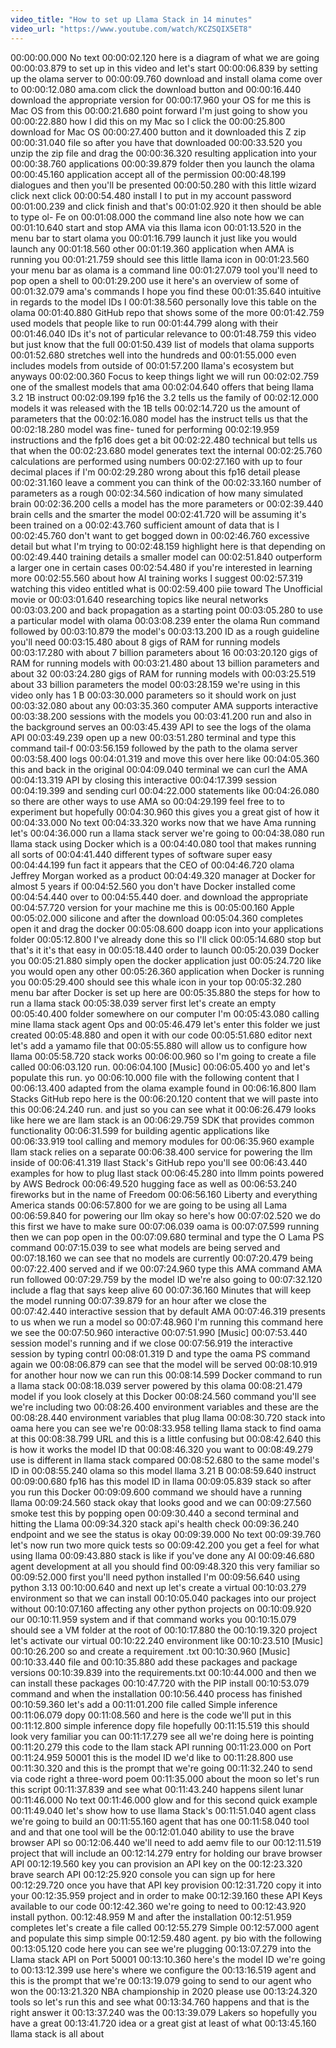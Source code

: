 ```yaml
---
video_title: "How to set up Llama Stack in 14 minutes"
video_url: "https://www.youtube.com/watch/KCZSQIX5ET8"
---
```


00:00:00.000 No text
00:00:02.120 here is a diagram of what we are going
00:00:03.879 to set up in this video and let's start
00:00:06.839 by setting up the olama server to
00:00:09.760 download and install olama come over to
00:00:12.080 ama.com click the download button and
00:00:16.440 download the appropriate version for
00:00:17.960 your OS for me this is Mac OS from this
00:00:21.680 point forward I'm just going to show you
00:00:22.880 how I did this on my Mac so I click the
00:00:25.800 download for Mac OS
00:00:27.400 button and it downloaded this Z zip
00:00:31.040 file so after you have that downloaded
00:00:33.520 you unzip the zip file and drag the
00:00:36.320 resulting application into your
00:00:38.760 applications
00:00:39.879 folder then you launch the olama
00:00:45.160 application accept all of the permission
00:00:48.199 dialogues and then you'll be presented
00:00:50.280 with this little wizard click next click
00:00:54.480 install I to put in my account password
00:01:00.239 and click finish and that's
00:01:02.920 it then should be able to type ol- Fe on
00:01:08.000 the command line also note how we can
00:01:10.640 start and stop AMA via this llama icon
00:01:13.520 in the menu bar to start olama you
00:01:16.799 launch it just like you would launch any
00:01:18.560 other
00:01:19.360 application when AMA is running you
00:01:21.759 should see this little llama icon in
00:01:23.560 your menu bar as olama is a command line
00:01:27.079 tool you'll need to pop open a shell to
00:01:29.200 use it here's an overview of some of
00:01:32.079 ama's commands I hope you find these
00:01:35.640 intuitive in regards to the model IDs I
00:01:38.560 personally love this table on the olama
00:01:40.880 GitHub repo that shows some of the more
00:01:42.759 used models that people like to run
00:01:44.799 along with their
00:01:46.040 IDs it's not of particular relevance to
00:01:48.759 this video but just know that the full
00:01:50.439 list of models that olama supports
00:01:52.680 stretches well into the hundreds and
00:01:55.000 even includes models from outside of
00:01:57.200 llama's ecosystem but anyways
00:02:00.360 Focus to keep things light we will run
00:02:02.759 one of the smallest models that ama
00:02:04.640 offers that being llama 3.2 1B instruct
00:02:09.199 fp16 the 3.2 tells us the family of
00:02:12.000 models it was released with the 1B tells
00:02:14.720 us the amount of parameters that the
00:02:16.080 model has the instruct tells us that the
00:02:18.280 model was fine- tuned for performing
00:02:19.959 instructions and the fp16 does get a bit
00:02:22.480 technical but tells us that when the
00:02:23.680 model generates text the internal
00:02:25.760 calculations are performed using numbers
00:02:27.160 with up to four decimal places if I'm
00:02:29.280 wrong about this fp16 detail please
00:02:31.160 leave a comment you can think of the
00:02:33.160 number of parameters as a rough
00:02:34.560 indication of how many simulated brain
00:02:36.200 cells a model has the more parameters or
00:02:39.440 brain cells and the smarter the model
00:02:41.720 will be assuming it's been trained on a
00:02:43.760 sufficient amount of data that is I
00:02:45.760 don't want to get bogged down in
00:02:46.760 excessive detail but what I'm trying to
00:02:48.159 highlight here is that depending on
00:02:49.440 training details a smaller model can
00:02:51.840 outperform a larger one in certain cases
00:02:54.480 if you're interested in learning more
00:02:55.560 about how AI training works I suggest
00:02:57.319 watching this video entitled what is
00:02:59.400 piie toward The Unofficial movie or
00:03:01.640 researching topics like neural networks
00:03:03.200 and back propagation as a starting point
00:03:05.280 to use a particular model with olama
00:03:08.239 enter the olama Run command followed by
00:03:10.879 the model's
00:03:13.200 ID as a rough guideline you'll need
00:03:15.480 about 8 gigs of RAM for running models
00:03:17.280 with about 7 billion parameters about 16
00:03:20.120 gigs of RAM for running models with
00:03:21.480 about 13 billion parameters and about 32
00:03:24.280 gigs of RAM for running models with
00:03:25.519 about 33 billion parameters the model
00:03:28.159 we're using in this video only has 1 B
00:03:30.000 parameters so it should work on just
00:03:32.080 about any
00:03:35.360 computer AMA supports interactive
00:03:38.200 sessions with the models you
00:03:41.200 run and also in the background serves an
00:03:45.439 API to see the logs of the olama API
00:03:49.239 open up a new
00:03:51.280 terminal and type this command tail-f
00:03:56.159 followed by the path to the olama server
00:03:58.400 logs
00:04:01.319 and move this over here like
00:04:05.360 this and back in the original
00:04:09.040 terminal we can curl the AMA
00:04:13.319 API by closing this interactive
00:04:17.399 session
00:04:19.399 and sending curl
00:04:22.000 statements like
00:04:26.080 so there are other ways to use AMA so
00:04:29.199 feel free to to experiment but hopefully
00:04:30.960 this gives you a great gist of how it
00:04:33.000 No text
00:04:33.320 works now that we have Ama running let's
00:04:36.000 run a llama stack server we're going to
00:04:38.080 run llama stack using Docker which is a
00:04:40.080 tool that makes running all sorts of
00:04:41.440 different types of software super easy
00:04:44.199 fun fact it appears that the CEO of
00:04:46.720 olama Jeffrey Morgan worked as a product
00:04:49.320 manager at Docker for almost 5 years if
00:04:52.560 you don't have Docker installed come
00:04:54.440 over to
00:04:55.440 doer. and download the appropriate
00:04:57.720 version for your machine me this is
00:05:00.160 Apple
00:05:02.000 silicone and after the download
00:05:04.360 completes open it and drag the docker
00:05:08.600 doapp icon into your applications folder
00:05:12.800 I've already done this so I'll click
00:05:14.680 stop but that's it it's that easy in
00:05:18.440 order to launch
00:05:20.039 Docker you
00:05:21.880 simply open the docker application just
00:05:24.720 like you would open any other
00:05:26.360 application when Docker is running you
00:05:29.400 should see this whale icon in your top
00:05:32.280 menu bar after Docker is set up here are
00:05:35.880 the steps for how to run a llama stack
00:05:38.039 server first let's create an empty
00:05:40.400 folder somewhere on our computer I'm
00:05:43.080 calling mine llama stack agent Ops and
00:05:46.479 let's enter this folder we just created
00:05:48.880 and open it with our code
00:05:51.680 editor next let's add a yamamo file that
00:05:55.880 will allow us to configure how llama
00:05:58.720 stack works
00:06:00.960 so I'm going to create a file called
00:06:03.120 run.
00:06:04.100 [Music]
00:06:05.400 yo and let's populate this run. yo
00:06:10.000 file with the following content that I
00:06:13.400 adapted from the olama example found in
00:06:16.800 llam Stacks GitHub repo here is the
00:06:20.120 content that we will paste into this
00:06:24.240 run. and just so you can see what it
00:06:26.479 looks like here we are llam stack is an
00:06:29.759 SDK that provides common functionality
00:06:31.599 for building agentic applications like
00:06:33.919 tool calling and memory modules for
00:06:35.960 example llam stack relies on a separate
00:06:38.400 service for powering the llm inside of
00:06:41.319 llast Stack's GitHub repo you'll see
00:06:43.440 examples for how to plug llast stack
00:06:45.280 into llmm points powered by AWS Bedrock
00:06:49.520 hugging face as well as
00:06:53.240 fireworks but in the name of Freedom
00:06:56.160 Liberty and everything America stands
00:06:57.800 for we are going to be using all Lama
00:06:59.840 for powering our llm okay so here's how
00:07:02.520 we do this first we have to make sure
00:07:06.039 oama is
00:07:07.599 running then we can pop open in the
00:07:09.680 terminal and type the O Lama PS command
00:07:15.039 to see what models are being served and
00:07:18.160 we can see that no models are currently
00:07:20.479 being
00:07:22.400 served and if we
00:07:24.960 type this AMA command AMA run followed
00:07:29.759 by the model ID we're also going to
00:07:32.120 include a flag that says keep alive 60
00:07:36.160 Minutes that will keep the model running
00:07:39.879 for an hour after we close the
00:07:42.440 interactive session that by default AMA
00:07:46.319 presents to us when we run a model so
00:07:48.960 I'm running this command here we see the
00:07:50.960 interactive
00:07:51.990 [Music]
00:07:53.440 session model's running and if we close
00:07:56.919 the interactive session by typing contrl
00:08:01.319 D and type the oama PS command again we
00:08:06.879 can see that the model will be served
00:08:10.919 for another hour now we can run this
00:08:14.599 Docker command to run a llama stack
00:08:18.039 server powered by this olama
00:08:21.479 model if you look closely at this Docker
00:08:24.560 command you'll see we're including two
00:08:26.400 environment variables and these are the
00:08:28.440 environment variables that plug llama
00:08:30.720 stack into oama here you can see we're
00:08:33.958 telling llama stack to find oama at this
00:08:38.799 URL and this is a little confusing but
00:08:42.640 this is how it works the model ID that
00:08:46.320 you want to
00:08:49.279 use is different in llama stack compared
00:08:52.680 to the same model's ID in
00:08:55.240 olama so this model llama 3.21 B
00:08:59.640 instruct
00:09:00.680 fp16 has this model ID in llama
00:09:05.839 stack so after you run this Docker
00:09:09.600 command we should have a running llama
00:09:24.560 stack okay that looks good and we can
00:09:27.560 smoke test this by popping open
00:09:30.440 a second terminal and hitting the Llama
00:09:34.320 stack api's health check
00:09:36.240 endpoint and we see the status is okay
00:09:39.000 No text
00:09:39.760 let's now run two more quick tests so
00:09:42.200 you get a feel for what using llama
00:09:43.880 stack is like if you've done any AI
00:09:46.680 agent development at all you should find
00:09:48.320 this very familiar so
00:09:52.000 first you'll need python installed I'm
00:09:56.640 using python 3.13
00:10:00.640 and next up let's create a virtual
00:10:03.279 environment so that we can install
00:10:05.040 packages into our project without
00:10:07.160 affecting any other python projects on
00:10:09.920 our
00:10:11.959 system and if that command works you
00:10:15.079 should see a VM folder at the root of
00:10:17.880 the
00:10:19.320 project let's activate our virtual
00:10:22.240 environment like
00:10:23.510 [Music]
00:10:26.200 so and create a requirement .txt
00:10:30.960 [Music]
00:10:33.440 file and
00:10:35.880 add these packages and package versions
00:10:39.839 into the requirements.txt
00:10:44.000 and then we can install these packages
00:10:47.720 with the PIP install
00:10:53.079 command and when the installation
00:10:56.440 process has finished
00:10:59.360 let's add a
00:11:01.200 file called Simple inference
00:11:06.079 dopy
00:11:08.560 and here is the code we'll put in this
00:11:12.800 simple inference dopy file hopefully
00:11:15.519 this should look very familiar you can
00:11:17.279 see all we're doing here is pointing
00:11:20.279 this code to the llam stack API running
00:11:23.000 on Port
00:11:24.959 50001 this is the model ID we'd like to
00:11:28.800 use
00:11:30.320 and this is the prompt that we're going
00:11:32.240 to send via code right a three-word poem
00:11:35.000 about the moon so let's run this script
00:11:37.839 and see what
00:11:43.240 happens silent lunar
00:11:46.000 No text
00:11:46.000 glow and for this second quick example
00:11:49.040 let's show how to use llama Stack's
00:11:51.040 agent class we're going to build an
00:11:55.160 agent that has one
00:11:58.040 tool and and that one tool will be the
00:12:01.040 ability to use the brave browser API so
00:12:06.440 we'll need to add aemv file to our
00:12:11.519 project that will include an
00:12:14.279 entry for holding our brave browser API
00:12:19.560 key you can provision an API key on the
00:12:23.320 brave search API
00:12:25.920 console you can sign up for here
00:12:29.720 once you have that API key provision
00:12:31.720 copy it into your
00:12:35.959 project and in order to make
00:12:39.160 these API Keys available to our code
00:12:42.360 we're going to need to
00:12:43.920 install python.
00:12:48.959 M and after the installation
00:12:51.959 completes let's create a file called
00:12:55.279 Simple
00:12:57.000 agent and populate this simp simple
00:12:59.480 agent. py bio with the following
00:13:05.120 code here you can see we're plugging
00:13:07.279 into the Llama stack API on Port 50001
00:13:10.360 here's the model ID we're going to
00:13:12.399 use here's where we configure the
00:13:16.519 agent and this is the prompt that we're
00:13:19.079 going to send to our agent who won the
00:13:21.320 NBA championship in 2020 please use
00:13:24.320 tools so let's run this and see what
00:13:34.760 happens and that is the right answer it
00:13:37.240 was the
00:13:39.079 Lakers so hopefully you have a great
00:13:41.720 idea or a great gist at least of what
00:13:45.160 llama stack is all about
